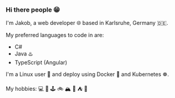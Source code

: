 ### Hi there people 😁 

I'm Jakob, a web developer :globe_with_meridians: based in Karlsruhe, Germany :de:.

My preferred languages to code in are:
- C# 
- Java :hotsprings:
- TypeScript (Angular)

I'm a Linux user :penguin: and deploy using Docker :whale: and Kubernetes :wheel_of_dharma:.

My hobbies: :computer: :musical_keyboard: :joystick: :bike: :mountain_snow: :hiking_boot: :tent: :running:
